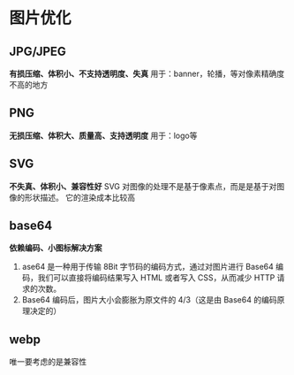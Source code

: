 # 图片优化
## JPG/JPEG
**有损压缩、体积小、不支持透明度、失真**
用于：banner，轮播，等对像素精确度不高的地方

## PNG
**无损压缩、体积大、质量高、支持透明度**
用于：logo等

## SVG
**不失真、体积小、兼容性好**  SVG 对图像的处理不是基于像素点，而是是基于对图像的形状描述。
它的渲染成本比较高

## base64
**依赖编码、小图标解决方案**
1. ase64 是一种用于传输 8Bit 字节码的编码方式，通过对图片进行 Base64 编码，我们可以直接将编码结果写入 HTML 或者写入 CSS，从而减少 HTTP 请求的次数。
2. Base64 编码后，图片大小会膨胀为原文件的 4/3（这是由 Base64 的编码原理决定的）

## webp
唯一要考虑的是兼容性

